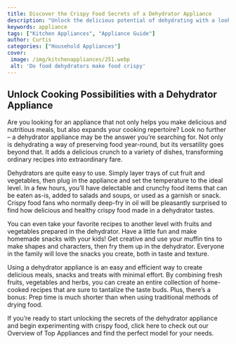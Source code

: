 ```yaml
---
title: Discover the Crispy Food Secrets of a Dehydrator Appliance
description: "Unlock the delicious potential of dehydrating with a look into the crispiness-creating secrets of this key kitchen appliance Get ready to tantalize your taste buds with the new mouth-watering dishes that you can make with a dehydrator"
keywords: appliance
tags: ["Kitchen Appliances", "Appliance Guide"]
author: Curtis
categories: ["Household Appliances"]
cover: 
 image: /img/kitchenappliances/251.webp
 alt: 'Do food dehydrators make food crispy'
---
```

## Unlock Cooking Possibilities with a Dehydrator Appliance

Are you looking for an appliance that not only helps you make delicious and nutritious meals, but also expands your cooking repertoire? Look no further – a dehydrator appliance may be the answer you’re searching for. Not only is dehydrating a way of preserving food year-round, but its versatility goes beyond that. It adds a delicious crunch to a variety of dishes, transforming ordinary recipes into extraordinary fare. 

Dehydrators are quite easy to use. Simply layer trays of cut fruit and vegetables, then plug in the appliance and set the temperature to the ideal level. In a few hours, you’ll have delectable and crunchy food items that can be eaten as-is, added to salads and soups, or used as a garnish or snack. Crispy food fans who normally deep-fry in oil will be pleasantly surprised to find how delicious and healthy crispy food made in a dehydrator tastes. 

You can even take your favorite recipes to another level with fruits and vegetables prepared in the dehydrator. Have a little fun and make homemade snacks with your kids! Get creative and use your muffin tins to make shapes and characters, then fry them up in the dehydrator. Everyone in the family will love the snacks you create, both in taste and texture. 

Using a dehydrator appliance is an easy and efficient way to create delicious meals, snacks and treats with minimal effort. By combining fresh fruits, vegetables and herbs, you can create an entire collection of home-cooked recipes that are sure to tantalize the taste buds. Plus, there’s a bonus: Prep time is much shorter than when using traditional methods of drying food. 

If you’re ready to start unlocking the secrets of the dehydrator appliance and begin experimenting with crispy food, click here to check out our Overview of Top Appliances and find the perfect model for your needs.
